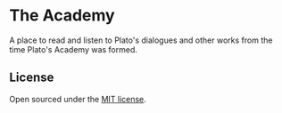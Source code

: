 # The Academy
A place to read and listen to Plato's dialogues and other works from the time Plato's Academy was formed.


## License

Open sourced under the [MIT license](LICENSE.md).
